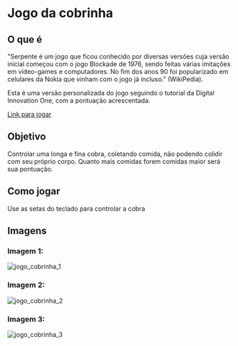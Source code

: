 # Jogo da cobrinha

## O que é
"Serpente é um jogo que ficou conhecido por diversas versões cuja versão inicial começou com o jogo Blockade de 1976, sendo feitas
várias imitações em vídeo-games e computadores. No fim dos anos 90 foi popularizado em celulares da Nokia que vinham com o jogo já incluso." (WikiPedia).

Esta é uma versão personalizada do jogo seguindo o tutorial da Digital Innovation One, com a pontuação acrescentada.

[Link para jogar](https://julioevencio.github.io/Jogo_da_Cobrinha/jogo/)

## Objetivo
Controlar uma longa e fina cobra, coletando comida, não podendo colidir com seu próprio corpo. Quanto mais comidas forem comidas maior será
sua pontuação.

## Como jogar
Use as setas do teclado para controlar a cobra

## Imagens

### Imagem 1:

![jogo_cobrinha_1](https://user-images.githubusercontent.com/65574850/109521662-4cf3fa80-7a8c-11eb-9221-1627d2eb2cbd.png)

### Imagem 2:

![jogo_cobrinha_2](https://user-images.githubusercontent.com/65574850/109521691-541b0880-7a8c-11eb-8b19-bf27562c41f7.png)

### Imagem 3:

![jogo_cobrinha_3](https://user-images.githubusercontent.com/65574850/109521722-5bdaad00-7a8c-11eb-9e51-4ca950d4e0ae.png)
